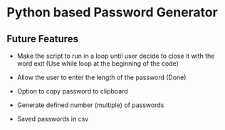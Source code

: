 # Python based Password Generator

## Future Features

* Make the script to run in a loop until user decide to close it with the word exit (Use while loop at the beginning of the code)

* Allow the user to enter the length of the password (Done)

* Option to copy password to clipboard 

* Generate defined number (multiple) of passwords

* Saved passwords in csv


